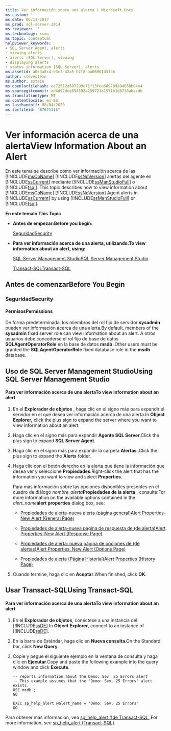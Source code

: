 ```yaml
---
title: Ver información sobre una alerta | Microsoft Docs
ms.custom: ''
ms.date: 06/13/2017
ms.prod: sql-server-2014
ms.reviewer: ''
ms.technology: ssms
ms.topic: conceptual
helpviewer_keywords:
- SQL Server Agent, alerts
- viewing alerts
- alerts [SQL Server], viewing
- displaying alerts
- status information [SQL Server], alerts
ms.assetid: a0e3a8c4-e3c2-42a5-b2f8-aa06061d3fa6
author: stevestein
ms.author: sstein
ms.openlocfilehash: ee72512a507299e71f13fee689709a9403bb04e4
ms.sourcegitcommit: ad4d92dce894592a259721a1571b1d8736abacdb
ms.translationtype: MT
ms.contentlocale: es-ES
ms.lasthandoff: 08/04/2020
ms.locfileid: "87671315"
---
```

# <a name="view-information-about-an-alert"></a><span data-ttu-id="7b7fc-102">Ver información acerca de una alerta</span><span class="sxs-lookup"><span data-stu-id="7b7fc-102">View Information About an Alert</span></span>
  <span data-ttu-id="7b7fc-103">En este tema se describe cómo ver información acerca de las [!INCLUDE[msCoName](../../includes/msconame-md.md)] [!INCLUDE[ssNoVersion](../../includes/ssnoversion-md.md)] alertas del agente en [!INCLUDE[ssCurrent](../../includes/sscurrent-md.md)] mediante [!INCLUDE[ssManStudioFull](../../includes/ssmanstudiofull-md.md)] o [!INCLUDE[tsql](../../includes/tsql-md.md)] .</span><span class="sxs-lookup"><span data-stu-id="7b7fc-103">This topic describes how to view information about [!INCLUDE[msCoName](../../includes/msconame-md.md)] [!INCLUDE[ssNoVersion](../../includes/ssnoversion-md.md)] Agent alerts in [!INCLUDE[ssCurrent](../../includes/sscurrent-md.md)] by using [!INCLUDE[ssManStudioFull](../../includes/ssmanstudiofull-md.md)] or [!INCLUDE[tsql](../../includes/tsql-md.md)].</span></span>  
  
 <span data-ttu-id="7b7fc-104">**En este tema**</span><span class="sxs-lookup"><span data-stu-id="7b7fc-104">**In This Topic**</span></span>  
  
-   <span data-ttu-id="7b7fc-105">**Antes de empezar:**</span><span class="sxs-lookup"><span data-stu-id="7b7fc-105">**Before you begin:**</span></span>  
  
     [<span data-ttu-id="7b7fc-106">Seguridad</span><span class="sxs-lookup"><span data-stu-id="7b7fc-106">Security</span></span>](#Security)  
  
-   <span data-ttu-id="7b7fc-107">**Para ver información acerca de una alerta, utilizando:**</span><span class="sxs-lookup"><span data-stu-id="7b7fc-107">**To view information about an alert, using:**</span></span>  
  
     [<span data-ttu-id="7b7fc-108">SQL Server Management Studio</span><span class="sxs-lookup"><span data-stu-id="7b7fc-108">SQL Server Management Studio</span></span>](#SSMSProcedure)  
  
     [<span data-ttu-id="7b7fc-109">Transact-SQL</span><span class="sxs-lookup"><span data-stu-id="7b7fc-109">Transact-SQL</span></span>](#TsqlProcedure)  
  
##  <a name="before-you-begin"></a><a name="BeforeYouBegin"></a> <span data-ttu-id="7b7fc-110">Antes de comenzar</span><span class="sxs-lookup"><span data-stu-id="7b7fc-110">Before You Begin</span></span>  
  
###  <a name="security"></a><a name="Security"></a> <span data-ttu-id="7b7fc-111">Seguridad</span><span class="sxs-lookup"><span data-stu-id="7b7fc-111">Security</span></span>  
  
####  <a name="permissions"></a><a name="Permissions"></a> <span data-ttu-id="7b7fc-112">Permisos</span><span class="sxs-lookup"><span data-stu-id="7b7fc-112">Permissions</span></span>  
 <span data-ttu-id="7b7fc-113">De forma predeterminada, los miembros del rol fijo de servidor **sysadmin** pueden ver información acerca de una alerta.</span><span class="sxs-lookup"><span data-stu-id="7b7fc-113">By default, members of the **sysadmin** fixed server role can view information about an alert.</span></span> <span data-ttu-id="7b7fc-114">A otros usuarios debe concederse el rol fijo de base de datos **SQLAgentOperatorRole** en la base de datos **msdb** .</span><span class="sxs-lookup"><span data-stu-id="7b7fc-114">Other users must be granted the **SQLAgentOperatorRole** fixed database role in the **msdb** database.</span></span>  
  
##  <a name="using-sql-server-management-studio"></a><a name="SSMSProcedure"></a> <span data-ttu-id="7b7fc-115">Uso de SQL Server Management Studio</span><span class="sxs-lookup"><span data-stu-id="7b7fc-115">Using SQL Server Management Studio</span></span>  
  
#### <a name="to-view-information-about-an-alert"></a><span data-ttu-id="7b7fc-116">Para ver información acerca de una alerta</span><span class="sxs-lookup"><span data-stu-id="7b7fc-116">To view information about an alert</span></span>  
  
1.  <span data-ttu-id="7b7fc-117">En el **Explorador de objetos** , haga clic en el signo más para expandir el servidor en el que desea ver información acerca de una alerta.</span><span class="sxs-lookup"><span data-stu-id="7b7fc-117">In **Object Explorer,** click the plus sign to expand the server where you want to view information about an alert.</span></span>  
  
2.  <span data-ttu-id="7b7fc-118">Haga clic en el signo más para expandir **Agente SQL Server**.</span><span class="sxs-lookup"><span data-stu-id="7b7fc-118">Click the plus sign to expand **SQL Server Agent**.</span></span>  
  
3.  <span data-ttu-id="7b7fc-119">Haga clic en el signo más para expandir la carpeta **Alertas** .</span><span class="sxs-lookup"><span data-stu-id="7b7fc-119">Click the plus sign to expand the **Alerts** folder.</span></span>  
  
4.  <span data-ttu-id="7b7fc-120">Haga clic con el botón derecho en la alerta que tiene la información que desea ver y seleccione **Propiedades**.</span><span class="sxs-lookup"><span data-stu-id="7b7fc-120">Right-click the alert that has the information you want to view and select **Properties**.</span></span>  
  
     <span data-ttu-id="7b7fc-121">Para más información sobre las opciones disponibles presentes en el cuadro de diálogo _nombre_alerta_**Propiedades de la alerta** , consulte:</span><span class="sxs-lookup"><span data-stu-id="7b7fc-121">For more information on the available options contained in the _alert_name_**alert properties** dialog box, see:</span></span>  
  
    -   [<span data-ttu-id="7b7fc-122">Propiedades de alerta-nueva alerta &#40;página general&#41;</span><span class="sxs-lookup"><span data-stu-id="7b7fc-122">Alert Properties-New Alert &#40;General Page&#41;</span></span>](../../integration-services/general-page-of-integration-services-designers-options.md)  
  
    -   [<span data-ttu-id="7b7fc-123">Propiedades de alerta-nueva página de respuesta de &#40;de alerta&#41;</span><span class="sxs-lookup"><span data-stu-id="7b7fc-123">Alert Properties-New Alert &#40;Response Page&#41;</span></span>](alert-properties-new-alert-response-page.md)  
  
    -   [<span data-ttu-id="7b7fc-124">Propiedades de alerta: nueva página de opciones de &#40;de alertas&#41;</span><span class="sxs-lookup"><span data-stu-id="7b7fc-124">Alert Properties: New Alert &#40;Options Page&#41;</span></span>](alert-properties-new-alert-options-page.md)  
  
    -   [<span data-ttu-id="7b7fc-125">Propiedades de alerta &#40;Página Historial&#41;</span><span class="sxs-lookup"><span data-stu-id="7b7fc-125">Alert Properties &#40;History Page&#41;</span></span>](alert-properties-history-page.md)  
  
5.  <span data-ttu-id="7b7fc-126">Cuando termine, haga clic en **Aceptar**.</span><span class="sxs-lookup"><span data-stu-id="7b7fc-126">When finished, click **OK**.</span></span>  
  
##  <a name="using-transact-sql"></a><a name="TsqlProcedure"></a> <span data-ttu-id="7b7fc-127">Usar Transact-SQL</span><span class="sxs-lookup"><span data-stu-id="7b7fc-127">Using Transact-SQL</span></span>  
  
#### <a name="to-view-information-about-an-alert"></a><span data-ttu-id="7b7fc-128">Para ver información acerca de una alerta</span><span class="sxs-lookup"><span data-stu-id="7b7fc-128">To view information about an alert</span></span>  
  
1.  <span data-ttu-id="7b7fc-129">En el **Explorador de objetos**, conéctese a una instancia del [!INCLUDE[ssDE](../../includes/ssde-md.md)].</span><span class="sxs-lookup"><span data-stu-id="7b7fc-129">In **Object Explorer**, connect to an instance of [!INCLUDE[ssDE](../../includes/ssde-md.md)].</span></span>  
  
2.  <span data-ttu-id="7b7fc-130">En la barra de Estándar, haga clic en **Nueva consulta**.</span><span class="sxs-lookup"><span data-stu-id="7b7fc-130">On the Standard bar, click **New Query**.</span></span>  
  
3.  <span data-ttu-id="7b7fc-131">Copie y pegue el siguiente ejemplo en la ventana de consulta y haga clic en **Ejecutar**.</span><span class="sxs-lookup"><span data-stu-id="7b7fc-131">Copy and paste the following example into the query window and click **Execute**.</span></span>  
  
    ```  
    -- reports information about the Demo: Sev. 25 Errors alert  
    -- This example assumes that the 'Demo: Sev. 25 Errors' alert exists.  
    USE msdb ;  
    GO  
  
    EXEC sp_help_alert @alert_name = 'Demo: Sev. 25 Errors'  
    GO  
    ```  
  
 <span data-ttu-id="7b7fc-132">Para obtener más información, vea [sp_help_alert &#40;&#41;de Transact-SQL ](/sql/relational-databases/system-stored-procedures/sp-help-alert-transact-sql).</span><span class="sxs-lookup"><span data-stu-id="7b7fc-132">For more information, see [sp_help_alert &#40;Transact-SQL&#41;](/sql/relational-databases/system-stored-procedures/sp-help-alert-transact-sql).</span></span>  
  
  
